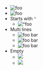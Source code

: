 
- ![ foo ](/url)
- ![      foo     ](/url)
- Starts with `^`
    - ![ ^foo ](/url)
- Multi lines
  - ![ foo
      bar ](/url)
  - ![
      foo
      bar
    ](/url)
  - ![  
      foo
      bar  
    ](/url)
- Empty
  - ![ ](/url)
  - ![      ](/url)

[ x ]: /url
